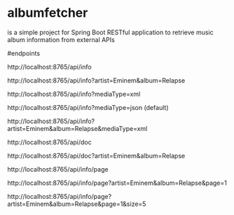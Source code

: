 # albumfetcher 
is a simple project for Spring Boot RESTful application to retrieve music album information from external APIs

#endpoints

http://localhost:8765/api/info

http://localhost:8765/api/info?artist=Eminem&album=Relapse

http://localhost:8765/api/info?mediaType=xml

http://localhost:8765/api/info?mediaType=json (default)

http://localhost:8765/api/info?artist=Eminem&album=Relapse&mediaType=xml


http://localhost:8765/api/doc

http://localhost:8765/api/doc?artist=Eminem&album=Relapse


http://localhost:8765/api/info/page

http://localhost:8765/api/info/page?artist=Eminem&album=Relapse&page=1

http://localhost:8765/api/info/page?artist=Eminem&album=Relapse&page=1&size=5

